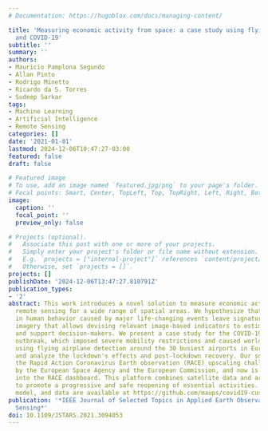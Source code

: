 ```yaml
---
# Documentation: https://hugoblox.com/docs/managing-content/

title: 'Measuring economic activity from space: a case study using flying airplanes
  and COVID-19'
subtitle: ''
summary: ''
authors:
- Mauricio Pamplona Segundo
- Allan Pinto
- Rodrigo Minetto
- Ricardo da S. Torres
- Sudeep Sarkar
tags:
- Machine Learning
- Artificial Intelligence
- Remote Sensing
categories: []
date: '2021-01-01'
lastmod: 2024-12-06T10:47:27-03:00
featured: false
draft: false

# Featured image
# To use, add an image named `featured.jpg/png` to your page's folder.
# Focal points: Smart, Center, TopLeft, Top, TopRight, Left, Right, BottomLeft, Bottom, BottomRight.
image:
  caption: ''
  focal_point: ''
  preview_only: false

# Projects (optional).
#   Associate this post with one or more of your projects.
#   Simply enter your project's folder or file name without extension.
#   E.g. `projects = ["internal-project"]` references `content/project/deep-learning/index.md`.
#   Otherwise, set `projects = []`.
projects: []
publishDate: '2024-12-06T13:47:27.810791Z'
publication_types:
- '2'
abstract: This work introduces a novel solution to measure economic activity through
  remote sensing for a wide range of spatial areas. We hypothesize that disturbances
  in human behavior caused by major life-changing events leave signatures in satellite
  imagery that allows devising relevant image-based indicators to estimate their impacts
  and support decision-makers. We present a case study for the COVID-19 coronavirus
  outbreak, which imposed severe mobility restrictions and caused worldwide disruptions,
  using flying airplane detection around the 30 busiest airports in Europe to quantify
  and analyze the lockdown's effects and post-lockdown recovery. Our solution won
  the Rapid Action Coronavirus Earth observation (RACE) upscaling challenge, sponsored
  by the European Space Agency and the European Commission, and now is integrated
  into the RACE dashboard. This platform combines satellite data and artificial intelligence
  to promote a progressive and safe reopening of essential activities. Code, trained
  model, and data are available at https://github.com/maups/covid19-custom-script-contest
publication: '*IEEE Journal of Selected Topics in Applied Earth Observations and Remote
  Sensing*'
doi: 10.1109/JSTARS.2021.3094053
---
```


